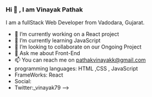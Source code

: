 ### Hi 👋 , I am Vinayak Pathak
I am a fullStack Web Developer from Vadodara, Gujarat.
- 🔭 I’m currently working on a React project
- 🌱 I’m currently learning JavaScript
- 👯 I’m looking to collaborate on our Ongoing Project
- 💬 Ask me about Front-End
- 📫 You can reach me on pathakvinayakk@gmail.com
- programming languages: HTML ,CSS , JavaScript
- FrameWorks: React
- Social:
- Twitter:_vinayak79
-->
